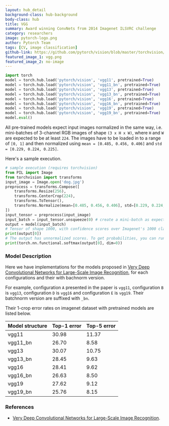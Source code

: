 ```yaml
---
layout: hub_detail
background-class: hub-background
body-class: hub
title: VGG
summary: Award winning ConvNets from 2014 Imagenet ILSVRC challenge
category: researchers
image: pytorch-logo.png
author: Pytorch Team
tags: [CV, image classification]
github-link: https://github.com/pytorch/vision/blob/master/torchvision/models/vgg.py
featured_image_1: vgg.png
featured_image_2: no-image
---
```


```python
import torch
model = torch.hub.load('pytorch/vision', 'vgg11', pretrained=True)
model = torch.hub.load('pytorch/vision', 'vgg11_bn', pretrained=True)
model = torch.hub.load('pytorch/vision', 'vgg13', pretrained=True)
model = torch.hub.load('pytorch/vision', 'vgg13_bn', pretrained=True)
model = torch.hub.load('pytorch/vision', 'vgg16', pretrained=True)
model = torch.hub.load('pytorch/vision', 'vgg16_bn', pretrained=True)
model = torch.hub.load('pytorch/vision', 'vgg19', pretrained=True)
model = torch.hub.load('pytorch/vision', 'vgg19_bn', pretrained=True)
model.eval()
```

All pre-trained models expect input images normalized in the same way,
i.e. mini-batches of 3-channel RGB images of shape `(3 x H x W)`, where `H` and `W` are expected to be at least `224`.
The images have to be loaded in to a range of `[0, 1]` and then normalized using `mean = [0.485, 0.456, 0.406]`
and `std = [0.229, 0.224, 0.225]`.

Here's a sample execution.

```python
# sample execution (requires torchvision)
from PIL import Image
from torchvision import transforms
input_image = Image.open('dog.jpg')
preprocess = transforms.Compose([
    transforms.Resize(256),
    transforms.CenterCrop(224),
    transforms.ToTensor(),
    transforms.Normalize(mean=[0.485, 0.456, 0.406], std=[0.229, 0.224, 0.225]),
])
input_tensor = preprocess(input_image)
input_batch = input_tensor.unsqueeze(0) # create a mini-batch as expected by the model
output = model(input_batch)
# Tensor of shape 1000, with confidence scores over Imagenet's 1000 classes
print(output[0])
# The output has unnormalized scores. To get probabilities, you can run a softmax on it.
print(torch.nn.functional.softmax(output[0], dim=0))

```

### Model Description

Here we have implementations for the models proposed in [Very Deep Convolutional Networks for Large-Scale Image Recognition](https://arxiv.org/abs/1409.1556),
for each configurations and their with bachnorm version.

For example, configuration `A` presented in the paper is `vgg11`, configuration `B` is `vgg13`, configuration `D` is `vgg16`
and configuration `E` is `vgg19`. Their batchnorm version are suffixed with `_bn`.

Their 1-crop error rates on imagenet dataset with pretrained models are listed below.

| Model structure | Top-1 error | Top-5 error |
| --------------- | ----------- | ----------- |
|  vgg11          | 30.98       | 11.37       |
|  vgg11_bn       | 26.70       | 8.58        |
|  vgg13          | 30.07       | 10.75       |
|  vgg13_bn       | 28.45       | 9.63        |
|  vgg16          | 28.41       | 9.62        |
|  vgg16_bn       | 26.63       | 8.50        |
|  vgg19          | 27.62       | 9.12        |
|  vgg19_bn       | 25.76       | 8.15        |

### References

- [Very Deep Convolutional Networks for Large-Scale Image Recognition](https://arxiv.org/abs/1409.1556).
